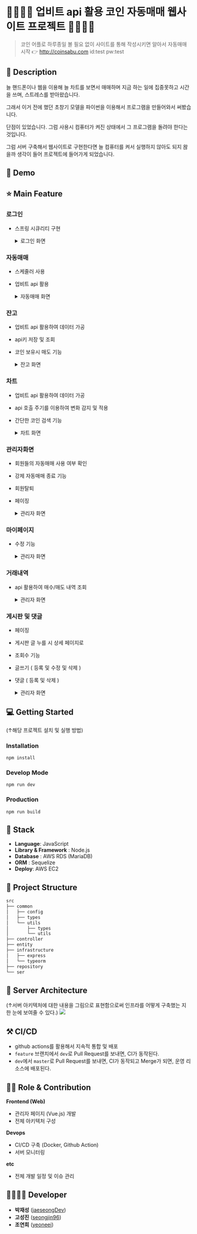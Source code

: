 
# 👨‍👩‍👦‍👦 업비트 api 활용 코인 자동매매 웹사이트 프로젝트 👨‍👩‍👦‍👦 

> 코인 어플로 하루종일 볼 필요 없이 사이트를 통해 작성시키면 알아서 자동매매 시작 👉 http://coinsabu.com   id:test pw:test


## 📖 Description

늘 핸드폰이나 웹을 이용해 늘 차트를 보면서 매매하며 지금 하는 일에 집중못하고 시간을 쓰며, 스트레스를 받아왔습니다.

그래서 이거 전에 했던 초창기 모델을 파이썬을 이용해서 프로그램을 만들어와서 써봤습니다.

단점이 있었습니다. 그럼 사용시 컴퓨터가 켜진 상태에서 그 프로그램을 돌려야 한다는 것입니다.

그럼 서버 구축해서 웹사이트로 구현한다면 늘 컴퓨터를 켜서 실행하지 않아도 되지 왆을까 생각이 들어 프로젝트에 들어가게 되었습니다.


## :baby_chick: Demo

## ⭐ Main Feature
### 로그인
- 스프링 시큐리티 구현

    <details>
    <summary>로그인 화면</summary>
       
    <img src="https://github.com/user-attachments/assets/71a5ef2d-b168-4291-9ef6-d96db078e5c5" alt="로그인화면"/>
        
    </details>

### 자동매매
- 스케줄러 사용
- 업비트 api 활용

    <details>
    <summary>자동매매 화면</summary>
       
    <img src="https://github.com/user-attachments/assets/317b6a38-9312-409c-9cd4-da3cf4461c63" alt="자동매매 화면"/>
        
    </details>

### 잔고
- 업비트 api 활용하여 데이터 가공
- api키 저장 및 조회
- 코인 보유시 매도 기능 

    <details>
    <summary>잔고 화면</summary>
       
    <img src="https://github.com/user-attachments/assets/79221ab3-fa3d-4f58-968c-f02e706f0129" alt="잔고 화면"/>
        
    </details>

### 차트
- 업비트 api 활용하여 데이터 가공
- api 호출 주기를 이용하여 변화 감지 및 적용
- 간단한 코인 검색 기능

    <details>
    <summary>차트 화면</summary>
       
    <img src="https://github.com/user-attachments/assets/f61b3192-98e3-4d7a-ac18-f0cc78a3c84c" alt="차트 화면"/>
        
    </details>

### 관리자화면
- 회원들의 자동매매 사용 여부 확인
- 강제 자동매매 종료 기능
- 회원탈퇴
- 페이징

    <details>
    <summary>관리자 화면</summary>
       
    <img src="https://github.com/user-attachments/assets/035eeebf-e8d4-48f1-b1dd-4605154c4450" alt="관리자 화면"/>
        
    </details>

### 마이페이지
- 수정 기능

    <details>
    <summary>관리자 화면</summary>
       
    <img src="https://github.com/user-attachments/assets/9d8df70d-910f-400a-ab37-8e7d09f8fd8d" alt="마이페이지 화면"/>
        
    </details>

### 거래내역
- api 활용하여 매수/매도 내역 조회

    <details>
    <summary>관리자 화면</summary>
       
    <img src="https://github.com/user-attachments/assets/f59687d8-ffb2-4877-8df1-25e1f732d22a" alt="거래내역 화면"/>
        
    </details>

### 게시판 및 댓글
- 페이징
- 게시판 글 누를 시 상세 페이지로
- 조회수 기능
- 글쓰기 ( 등록 및 수정 및 삭제 )
- 댓글 ( 등록 및 삭제 )

    <details>
    <summary>관리자 화면</summary>
       
    <img src="https://github.com/user-attachments/assets/035eeebf-e8d4-48f1-b1dd-4605154c4450" alt="관리자 화면"/>
        
    </details>



   
## 💻 Getting Started
(↑해당 프로젝트 설치 및 실행 방법)

### Installation
```
npm install
```
### Develop Mode
```
npm run dev
```
### Production
```
npm run build
```

## 🔧 Stack
- **Language**: JavaScript
- **Library & Framework** : Node.js
- **Database** : AWS RDS (MariaDB)
- **ORM** : Sequelize
- **Deploy**: AWS EC2

## :open_file_folder: Project Structure

```markdown
src
├── common
│   ├── config
│   ├── types
│   └── utils
│       ├── types
│       └── utils
├── controller
├── entity
├── infrastructure
│   ├── express
│   └── typeorm
├── repository
└── ser
```

## 🔨 Server Architecture
(↑서버 아키텍처에 대한 내용을 그림으로 표현함으로써 인프라를 어떻게 구축했는 지 한 눈에 보여줄 수 있다.)
![](https://docs.aws.amazon.com/gamelift/latest/developerguide/images/realtime-whatis-architecture-vsd.png)

## ⚒ CI/CD
- github actions를 활용해서 지속적 통합 및 배포
- `feature` 브랜치에서 `dev`로 Pull Request를 보내면, CI가 동작된다.
- `dev`에서 `master`로 Pull Request를 보내면, CI가 동작되고 Merge가 되면, 운영 리소스에 배포된다.

## 👨‍💻 Role & Contribution

**Frontend (Web)**

- 관리자 페이지 (Vue.js) 개발
- 전체 아키텍처 구성

**Devops**

- CI/CD 구축 (Docker, Github Action)
- 서버 모니터링

**etc**

- 전체 개발 일정 및 이슈 관리

## 👨‍👩‍👧‍👦 Developer
*  **박재성** ([jaeseongDev](https://github.com/jaeseongDev))
*  **고성진** ([seongjin96](https://github.com/seongjin96))
*  **조연희** ([yeoneei](https://github.com/yeoneei))
